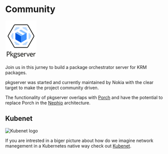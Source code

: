 # Community

![pkgserver logo](../assets/logos/Pkgserver-logo-100x123.png)

Join us in this jurney to build a package orchestrator server for KRM packages.

pkgserver was started and currently maintained by Nokia with the clear target to make the project community driven.

The functionality of pkgserver overlaps with [Porch](https://github.com/nephio-project/porch) and have the potential to replace Porch in the [Nephio](https://docs.nephio.org/) architecture.

## Kubenet

![Kubenet logo](https://learn.kubenet.dev/assets/logos/Kubenet-logo-transparent-withname-100x123.png)

If you are intrested in a biger picture about how do we imagine network manegement in a Kubernetes native way check out
[Kubenet](https://learn.kubenet.dev/). 
